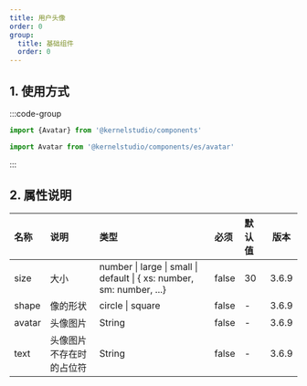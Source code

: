 ```yaml
---
title: 用户头像
order: 0
group:
  title: 基础组件
  order: 0
---
```


## 1. 使用方式

:::code-group

```js [默认]
import {Avatar} from '@kernelstudio/components'
```

```js [单个导入]
import Avatar from '@kernelstudio/components/es/avatar'
```

:::

## 2. 属性说明

| 名称     | 说明           | 类型                                                                    | 必须    | 默认值 |  版本   |
|:-------|:-------------|:----------------------------------------------------------------------|:------|:----|:-----:|
| size   | 大小           | number \| large \| small \| default \| { xs: number, sm: number, ...} | false | 30  | 3.6.9 |
| shape  | 像的形状         | circle \| square                                                      | false | -   | 3.6.9 |
| avatar | 头像图片         | String                                                                | false | -   | 3.6.9 |
| text   | 头像图片不存在时的占位符 | String                                                                | false | -   | 3.6.9 |
